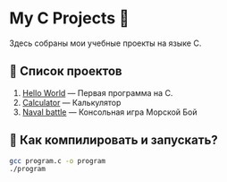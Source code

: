 # My C Projects 🚀

Здесь собраны мои учебные проекты на языке C.

## 📂 Список проектов

1. [Hello World](helloworld/helloworld.c) — Первая программа на C.
2. [Calculator](calculator/calculator.c) — Калькулятор
3. [Naval battle](Naval%20battle/main.c) — Консольная игра Морской Бой
## 🔧 Как компилировать и запускать?

```bash
gcc program.c -o program
./program